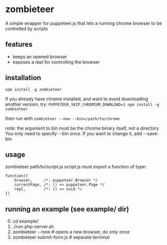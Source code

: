 
# zombieteer
A simple wrapper for puppeteer.js that lets a running
chrome browser to be controlled by scripts

## features
- keeps an opened browser
- exposes a repl for controlling the browser 

## installation
```npm install -g zombieteer```

If you already have chrome installed, and want to avoid downloading another version, try:
```PUPPETEER_SKIP_CHROMIUM_DOWNLOAD=1 npm install -g zombieteer```

then run with ```zombieteer --new --bin=/path/to/chrome```

note: the argument to bin must be the chrome binary itself, not a directory
You only need to specify --bin once. If you want to change it, add --save-bin


## usage
zombieteer path/to/_script_.js
_script_.js must export a function of type:
```
function({
    browser,     /*: puppeteer.Browser */
    currentPage, /*: () => puppeteer.Page */
    repl,        /*: () => void */
}) 
```

## running an example (see example/ dir)
0. cd example/
1. ./run-php-server.sh
2. zombieteer --new           # opens a new browser, do only once
3. zombieteer submit-form.js  # separate terminal


